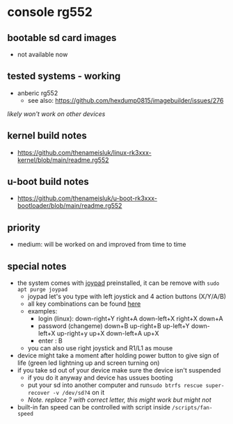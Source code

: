 # console rg552

## bootable sd card images

- not available now

## tested systems - working

- anberic rg552
  - see also: https://github.com/hexdump0815/imagebuilder/issues/276

_likely won't work on other devices_

## kernel build notes

- https://github.com/thenameisluk/linux-rk3xxx-kernel/blob/main/readme.rg552

## u-boot build notes

- https://github.com/thenameisluk/u-boot-rk3xxx-bootloader/blob/main/readme.rg552

## priority

- medium: will be worked on and improved from time to time

## special notes

- the system comes with [joypad](https://github.com/thenameisluk/joypad-for-debian/) preinstalled, it can be remove with ```sudo apt purge joypad```
    - joypad let's you type with left joystick and 4 action buttons (X/Y/A/B)
    - all key combinations can be found [here](https://github.com/thenameisluk/joypad-for-debian/)
    - examples:
        - login (linux): down-right+Y right+A down-left+X right+X down+A
        - password (changeme) down+B up-right+B up-left+Y down-left+X up-right+y up+X down-left+A up+X
        - enter : B
    - you can also use right joystick and R1/L1 as mouse
- device might take a moment after holding power button to give sign of life (green led lightning up and screen turning on)
- if you take sd out of your device make sure the device isn't suspended
    - if you do it anyway and device has ussues booting
    - put your sd into another computer and run```sudo btrfs rescue super-recover -v /dev/sd?4``` on it
    - _Note. replace ? with correct letter, this might work but might not_
- built-in fan speed can be controlled with script inside ```/scripts/fan-speed```